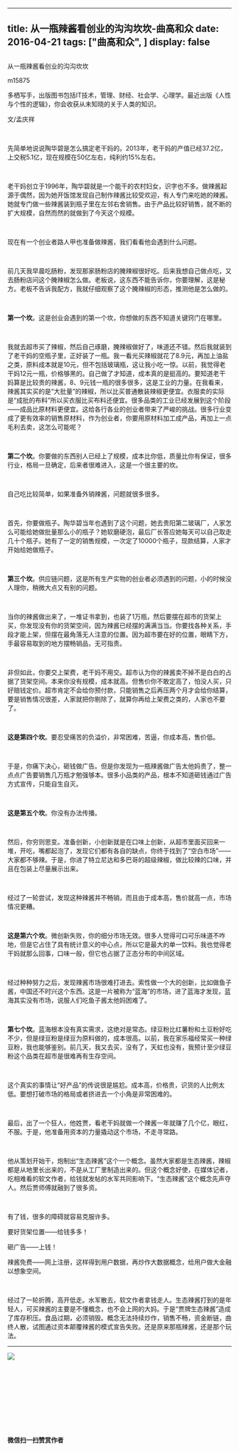 
---
title:   从一瓶辣酱看创业的沟沟坎坎-曲高和众
date: 2016-04-21
tags: ["曲高和众", ]
display: false
---


## 



从一瓶辣酱看创业的沟沟坎坎




m15875




多栖写手，出版图书包括IT技术，管理、财经、社会学、心理学。最近出版《人性与个性的逻辑》，你会收获从未知晓的关于人类的知识。


文/孟庆祥

&nbsp;

先简单地说说陶华碧是怎么搞定老干妈的。2013年，老干妈的产值已经37.2亿，上交税5.1亿，现在规模在50亿左右，纯利约15%左右。

&nbsp;

老干妈创立于1996年，陶华碧就是一个能干的农村妇女，识字也不多。做辣酱起源于偶然，因为她开饭馆发现自己制作辣酱比较受欢迎，有人专门来吃她的辣酱。她就专门做一些辣酱装到瓶子里在左邻右舍销售。由于产品比较好销售，就不断的扩大规模，自然而然的就做到了今天这个规模。

&nbsp;

现在有一个创业者路人甲也准备做辣酱，我们看看他会遇到什么问题。

&nbsp;

前几天我早晨吃肠粉，发现那家肠粉店的腌辣椒很好吃。后来我想自己做点吃，又去肠粉店问这个腌辣椒怎么做。老板说，这东西不能告诉你，你要理解，这是秘方。老板不告诉我配方，我就仔细观察了这个腌辣椒的形态，推测他是怎么做的。

&nbsp;

**第一个坎**。这是创业会遇到的第一个坎，你想做的东西不知道关键窍门在哪里。

&nbsp;

我就去超市买了辣椒，然后自己琢磨，腌辣椒做好了，味道还不错。然后我就装到了老干妈的空瓶子里，正好装了一瓶。我一看光买辣椒就花了8.9元，再加上油盐之类，原料成本就是10元，但不包括玻璃瓶，这让我小吃一惊。以前，我觉得老干妈12元一瓶，价格够黑的。自己做了才知道，成本真的是挺高的。要知道老干妈算是比较贵的辣酱，8、9元钱一瓶的很多很多，这是工业的力量。在我看来，辣酱其实买的是“大批量”的辣椒，所以比买普通散装辣椒更便宜。衣服卖的实际是“成批的布料”所以买衣服比买布料还便宜。很多品类的工业已经发展到这个阶段——成品比原材料更便宜。这给各行各业的创业者带来了严峻的挑战。很多行业变成了更有效率的销售原材料，作为创业者，你要用原材料加工成产品，再加上一点毛利去卖，这怎么可能呢？

&nbsp;

**第二个坎**。你要做的东西别人已经上了规模，成本比你低，质量比你有保证，很多行业，格局一旦确定，后来者很难进入，这是一个很主要的坎。

&nbsp;

自己吃比较简单，如果准备外销辣酱，问题就很多很多。

&nbsp;

首先，你要做瓶子。陶华碧当年也遇到了这个问题，她去贵阳第二玻璃厂，人家怎么可能给她做批量那么小的瓶子？她软磨硬泡，最后厂长答应她每天可以自己取走几十个瓶子。她有了一定的销售规模，一次定了10000个瓶子，现款结算，人家才开始给她做瓶子。

&nbsp;

**第三个坎**。供应链问题，这是所有生产实物的创业者必须遇到的问题，小的时候没人理你，稍微大点又有别的问题。

&nbsp;

当你的辣酱做出来了，一堆证书拿到，也装了1万瓶，然后要摆在超市的货架上买，你发现没有你的货架空间，因为辣酱已经摆的满满当当。你要找各种关系，手段才能上架，但摆在最角落无人注意的位置。因为超市要在好的位置，眼睛下方，手最容易取到的地方摆畅销品，无可指责。

&nbsp;

非但如此，你要交上架费，老干妈不用交。超市认为你的辣酱卖不掉不是白白的占据了货架空间。本来你没有规模，成本就高。但售价你不敢定高了，怕没人买，只好赔钱定价。超市肯定不会给你预付款，只能销售之后再压两个月才会给你结算，要是销售情况很差，人家就把你剔除了，就算你再给上架费之类的，人家也不要了。

&nbsp;

**这是第四个坎**。要忍受痛苦的负溢价，非常困难，苦逼，你成本高，售价低。

&nbsp;

于是，你痛下决心，砸钱做广告。但是你发现为一瓶辣酱做广告太他妈贵了，整一点点广告要销售几万瓶才勉强够本。很多小品类的产品，根本不知道砸钱通过广告方式宣传，只能自生自灭。

&nbsp;

**这是第五个坎**。你没有办法传播。

&nbsp;

然后，你穷则思变。准备创新，小创新就是在口味上创新，从超市里面买回来一堆，开吃，嘴都起泡了，发现它们都有各自的缺点，你终于找到了“空白市场”——大家都不够辣。于是，你进了特立尼达和多巴哥的超级辣椒，做比较辣的口味，并且在包装上尽量展示出来。

&nbsp;

经过了一轮尝试，发现这种辣酱并不畅销，而且由于成本高，售价就高一点，市场情况更糟。

&nbsp;

**这是第六个坎**。微创新失败，你的细分市场无效。很多人觉得可口可乐味道不咋地，但是它占住了具有统计意义的中心点，所以它是最大的单一饮料。我也觉得老干妈就那么回事，口味一般，但它也占据了正态分布的中间区域。

&nbsp;

经过种种努力之后，发现辣酱市场很难打进去。索性做一个大的创新，比如做鱼子酱，中国还不时兴这个东西。这是一片被称为“蓝海”的市场，进了蓝海才发现，蓝海其实没有市场，说服人们吃鱼子酱太他妈困难了。

&nbsp;

**第七个坎**。蓝海根本没有真实需求，这绝对是常态。绿豆粉比红薯粉和土豆粉好吃不少，但是绿豆粉是绿豆为原料做的，成本很高。以前，我在家乐福经常买一种绿豆粉，我也能够鉴别。前几天，我又去买，没有了，天虹也没有，我预计至少绿豆粉这个品类在超市是很难再有生存空间。

&nbsp;

这个真实的事情让“好产品”的传说很是尴尬。成本高，价格贵，识货的人比例太低。要想打破市场的格局或者挤进去一个小角是非常困难的。

&nbsp;

最后，出了一个狂人，他姓贾，看老干妈就做一个辣酱一年就赚了几个亿，眼红，不服。于是，他准备用资本的力量撬动这个市场，不走寻常路。

&nbsp;

他从策划开始干，炮制出“生态辣酱”这个一个概念。虽然大家都是生态辣酱，辣椒都是从地里长出来的，不是从工厂里制造出来的。但这个概念好使，在媒体记者，吃相难看的软文作者，给钱就发帖的水军共同影响下。“生态辣酱”这个概念先声夺人。然后贾师傅就融到了很多资。

&nbsp;

有了钱，很多的障碍就容易克服许多。

要好货架位置——给钱多多！

砸广告——上钱！

辣酱免费——网上注册，这样得到用户数据，再炒作大数据概念，给用户做大金融以想象空间。

&nbsp;

经过了一轮折腾，高开低走。水军散去，软文作者拿钱走人。生态辣酱打到的是年轻人，可买辣酱的主要是不懂概念，也不会上网的大妈。于是“贾牌生态辣酱”造成了库存积压。食品过期，必须销毁。概念无法持续炒作，销售不畅，资金断链，曲终人散，试图通过资本颠覆辣酱的模式宣告失败。还是原来那瓶辣酱，还是那个玩法。





****

**<img data-s="300,640" data-type="jpeg" src="http://mmbiz.qpic.cn/mmbiz/fxGMiaL5Zj1gAtMBdoRAfrkfBNF0WEAG9elY136EMERA8zleoqyibsc68mLpoiagDqkzcRhEo0psRuCqoQbcWg52w/0?wx_fmt=jpeg" data-ratio="1" data-w="430"/>**

&nbsp;

&nbsp;

&nbsp;

&nbsp;

&nbsp;




**微信扫一扫赞赏作者**













